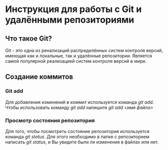 # Инструкция для работы с Git и удалёнными репозиториями

## Что такое Git?
Git - это одна из ренализаций распределённых систем
контроля версий, имеющая как и локальные, так и
удалённые репозитории. Является самой популярной
реализацией систем контроля версий в мире.

## Создание коммитов

### Git add
Для добавления изменений в коммит используется команда
*git add*. Чтобы использовать команду *git add* напишите
*git add <имя файла>*

### Просмотр состояния репозитория
Для того, чтобы посмотреть состояние репозитория
используется команда *git status*. Для этого необходимо
в папке с репозиторием написать *git status*, и Вы
увидите были ли изменения в файлах или нет.